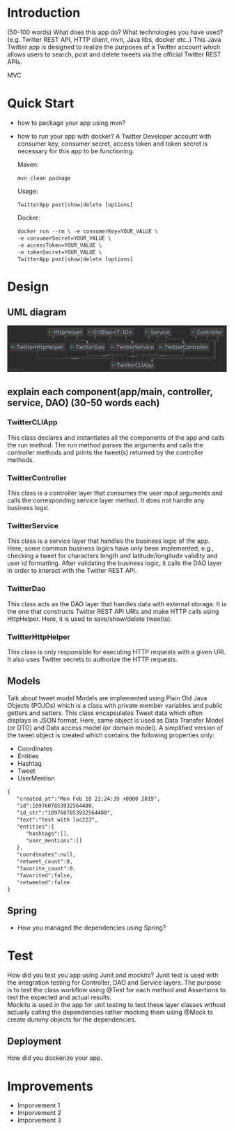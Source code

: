# Introduction
(50-100 words)
What does this app do? What technologies you have used? (e.g. Twitter REST API, HTTP client, mvn, Java libs, docker etc..)
This Java Twitter app is designed to realize the purposes of a Twitter account 
which allows users to search, post and delete tweets via the official Twitter REST APIs.

MVC

# Quick Start
- how to package your app using mvn?
- how to run your app with docker?
A Twitter Developer account with consumer key, consumer secret, access token and token secret 
  is necessary for this app to be functioning.

  Maven: 
  ```
  mvn clean package
  ``` 

  Usage:
  
  ```
  TwitterApp post|show|delete [options]
  ```
  Docker: 
  ```
  docker run --rm \ -e consumerKey=YOUR_VALUE \
  -e consumerSecret=YOUR_VALUE \
  -e accessToken=YOUR_VALUE \
  -e tokenSecret=YOUR_VALUE \
  TwitterApp post|show|delete [options]
  ```

# Design
## UML diagram
![UML_TwitterApp](./assets/UML_TwitterApp.png)
## explain each component(app/main, controller, service, DAO) (30-50 words each)
### TwitterCLIApp
This class declares and instantiates all the components of the app and calls the run method. 
The run method parses the arguments and calls the controller methods and prints the tweet(s) returned 
by the controller methods.
### TwitterController
This class is a controller layer that consumes the user input arguments and calls the corresponding service layer
method. It does not handle any business logic.
### TwitterService
This class is a service layer that handles the business logic of the app. Here, some common business logics have 
only been implemented, e.g., checking a tweet for characters length and latitude/longitude validity and
user id formatting. After validating the business logic, it calls the DAO layer in order to interact 
with the Twitter REST API.
### TwitterDao
This class acts as the DAO layer that handles data with external storage. It is the one that constructs Twitter REST API URIs 
and make HTTP calls using HttpHelper. Here, it is used to save/show/delete tweet(s).
### TwitterHttpHelper
This class is only responsible for executing HTTP requests with a given URI. It also uses Twitter secrets to
authorize the HTTP requests.

## Models
Talk about tweet model
Models are implemented using Plain Old Java Objects (POJOs) which is a class with private member variables and
public getters and setters. This class encapsulates Tweet data which often displays in JSON format.
Here, same object is used as Data Transfer Model (or DTO) and Data access model (or domain model).
A simplified version of the tweet object is created which contains the following properties only:
* Coordinates 
* Entities
* Hashtag
* Tweet
* UserMention
```
{
   "created_at":"Mon Feb 18 21:24:39 +0000 2019",
   "id":1097607853932564480,
   "id_str":"1097607853932564480",
   "text":"test with loc223",
   "entities":{
      "hashtags":[],      
      "user_mentions":[]  
   },
   "coordinates":null,    
   "retweet_count":0,
   "favorite_count":0,
   "favorited":false,
   "retweeted":false
}
```
## Spring
- How you managed the dependencies using Spring?

# Test
How did you test you app using Junit and mockito?
Junit test is used with the integration testing for Controller, DAO and Service layers. The purpose is 
to test the class workflow using @Test for each method and Assertions to test the expected and actual results.
</br>
Mockito is used in the app for unit testing to test these layer classes without actually calling the dependencies 
rather mocking them using @Mock to create dummy objects for the dependencies.

## Deployment
How did you dockerize your app.


# Improvements
- Imporvement 1
- Imporvement 2
- Imporvement 3